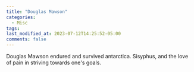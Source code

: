 ```yaml
---
title: "Douglas Mawson"
categories:
  - Misc
tags:
last_modified_at: 2023-07-12T14:25:52-05:00
comments: false
---
```

Douglas Mawson endured and survived antarctica. Sisyphus, and the love of pain in striving towards one's goals.
